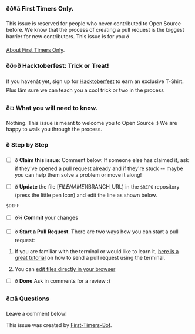 ### ðð¥â First Timers Only.

This issue is reserved for people who never contributed to Open Source before. We know that the process of creating a pull request is the biggest barrier for new contributors. This issue is for you ð

[About First Timers Only](http://www.firsttimersonly.com/).

### ðð»ð Hacktoberfest: Trick or Treat!

If you havenât yet, sign up for [Hacktoberfest](https://hacktoberfest.digitalocean.com/) to earn an exclusive T-Shirt. Plus Iâm sure we can teach you a cool trick or two in the process


### ð¤ What you will need to know.

Nothing. This issue is meant to welcome you to Open Source :) We are happy to walk you through the process.

### ð Step by Step

- [ ] ð **Claim this issue**: Comment below. If someone else has claimed it, ask if they've opened a pull request already and if they're stuck -- maybe you can help them solve a problem or move it along!

- [ ] ð **Update** the file [$FILENAME]($BRANCH_URL) in the `$REPO` repository (press the little pen Icon) and edit the line as shown below.


```diff
$DIFF
```


- [ ] ð¾ **Commit** your changes

- [ ] ð **Start a Pull Request**. There are two ways how you can start a pull request:

1. If you are familiar with the terminal or would like to learn it, [here is a great tutorial](https://egghead.io/series/how-to-contribute-to-an-open-source-project-on-github) on how to send a pull request using the terminal.

2. You can [edit files directly in your browser](https://help.github.com/articles/editing-files-in-your-repository/)

- [ ] ð **Done** Ask in comments for a review :)

### ð¤â Questions

Leave a comment below!


This issue was created by [First-Timers-Bot](https://github.com/hoodiehq/first-timers-bot).
